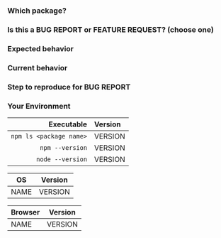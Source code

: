 <!-- Thank you so much for filing this issue! Please provide the detail about your problem! -->

### Which package?

<!-- Since this is a monorepo with multiple packages, please list which package this issue pertains to. -->

### Is this a BUG REPORT or FEATURE REQUEST? (choose one)
<!--
If this is a BUG REPORT, please:

  - Fill in as much of the template below as you can. If you leave out information, we can't help you as well.

If this is a FEATURE REQUEST, please:

  - Describe **in detail** the feature/behavior/change you'd like to see.
-->

### Expected behavior
<!-- Please describe the behavior you expected. -->

### Current behavior
<!-- Please describe what happens instead of your expected behavior. -->

### Step to reproduce for BUG REPORT
<!-- Please describe steps to reproduce this bug as minimally and precisely as possible.

For example:
- minimum live example (e.g. repl.it, jsbin.com )
- minimum example code
- set of steps to reproduce
-->

### Your Environment
<!-- Please describe your environment information. -->
<!-- Please describe your OS and browser information if your problem occurs on a specific OS or browser. -->

| Executable | Version |
| ---: | :--- |
| `npm ls <package name>` | VERSION |
| `npm --version` | VERSION |
| `node --version` | VERSION |

| OS | Version |
| --- | --- |
| NAME | VERSION |
<!-- For example:
| macOS Sierra | 10.14.4 |
| Windows 10 | 1607 |
| Ubuntu | 16.10 |
-->

| Browser | Version |
| --- | --- |
| NAME | VERSION |
<!-- For example:
| Chrome | 74.0.3729.131 |
| Safari | 12.1 |
| Firefox | 66.0 |
-->
